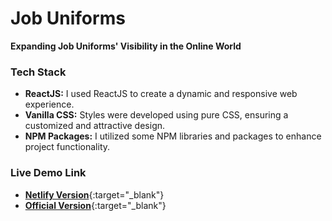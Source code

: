 # Job Uniforms

**Expanding Job Uniforms' Visibility in the Online World**

### Tech Stack

-   **ReactJS:** I used ReactJS to create a dynamic and responsive web experience.
-   **Vanilla CSS:** Styles were developed using pure CSS, ensuring a customized and attractive design.
-   **NPM Packages:** I utilized some NPM libraries and packages to enhance project functionality.

### Live Demo Link

-   [**Netlify Version**](https://jobuniformes.netlify.app/){:target="_blank"}
-   [**Official Version**](https://www.jobroupasprofissionais.com.br/){:target="_blank"}
